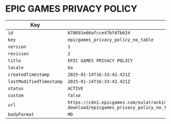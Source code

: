 # EPIC GAMES PRIVACY POLICY

| Key | Value |
| --- | ----- |
| `id` | `678691e66afcce47bfd7b024` |
| `key` | `epicgames_privacy_policy_no_table` |
| `version` | `1` |
| `revision` | `2` |
| `title` | `EPIC GAMES PRIVACY POLICY` |
| `locale` | `ko` |
| `createdTimestamp` | `2025-01-14T16:33:42.421Z` |
| `lastModifiedTimestamp` | `2025-01-14T16:33:42.421Z` |
| `status` | `ACTIVE` |
| `custom` | `false` |
| `url` | `https://cdn1.epicgames.com/eulatracking-download/epicgames_privacy_policy_no_table/ko/v1/r2/a76912365c99da5d8d9c86e1fe87b35b.pdf` |
| `bodyFormat` | `MD` |
